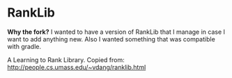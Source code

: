 RankLib
=======

**Why the fork?** I wanted to have a version of RankLib that I manage in case I want to add anything new. Also I wanted something that was compatible with gradle.

A Learning to Rank Library. Copied from: http://people.cs.umass.edu/~vdang/ranklib.html